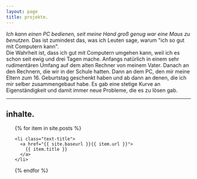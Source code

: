 ```yaml
---
layout: page
title: projekte.
---
```


*Ich kann einen PC bedienen, seit meine Hand groß genug war eine Maus zu benutzen.* Das ist zumindest das, was ich Leuten sage, warum "ich so gut mit Computern kann". <br>
Die Wahrheit ist, dass ich gut mit Computern umgehen kann, weil ich es schon seit ewig und drei Tagen mache. Anfangs natürlich in einem sehr rudimentären Umfang auf dem alten Rechner von meinem Vater. Danach an den Rechnern, die wir in der Schule hatten. Dann an dem PC, den mir meine Eltern zum 16. Geburtstag geschenkt haben und ab dann an denen, die ich mir selber zusammengebaut habe. Es gab eine stetige Kurve an Eigenständigkeit und damit immer neue Probleme, die es zu lösen gab. 


<hr>

<div class="toc">
  <h2>inhalte.</h2>
  <ul class="post">
  {% for item in site.posts %}

    <li class="text-title">
      <a href="{{ site.baseurl }}{{ item.url }}">
        {{ item.title }}
      </a>
    </li>
  {% endfor %}
  </ul>
</div>
